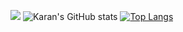 ![](https://desphter.sirv.com/Images/4008923.png)
![Karan's GitHub stats](https://github-readme-stats.vercel.app/api?username=karan-vk&show_icons=true&theme=tokyonight)
[![Top Langs](https://github-readme-stats.vercel.app/api/top-langs/?username=karan-vk)](https://github.com/karan-vk)
